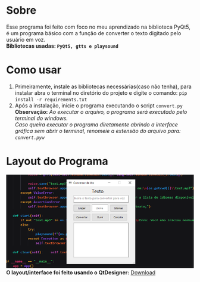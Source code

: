 # Sobre 
Esse programa foi feito com foco no meu aprendizado na biblioteca PyQt5, é um programa básico com a função de converter o texto digitado pelo usuário em voz.<br>
**Bibliotecas usadas: `PyQt5, gtts e playsound`**

# Como usar
1. Primeiramente, instale as bibliotecas necessárias(caso não tenha), para instalar abra o terminal no diretório do projeto e digite o comando: `pip install -r requirements.txt`
2. Após a instalação, inicie o programa executando o script `convert.py`<br>
 **Observação:** *Ao executar o arquivo, o programa será executado pelo terminal do windows.<br>Caso queira executar o programa diretamente abrindo a interface gráfica sem abrir o terminal, renomeie a extensão do arquivo para: `convert.pyw`*

# Layout do Programa
![ex](image/exp.png)<br>
**O layout/interface foi feito usando o QtDesigner:** <a href="https://build-system.fman.io/qt-designer-download">Download</a>
